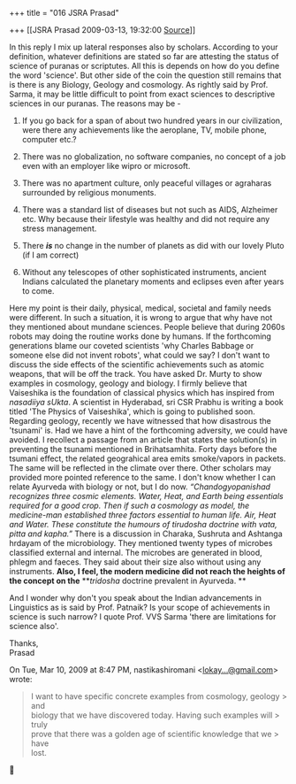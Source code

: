 +++
title = "016 JSRA Prasad"

+++
[[JSRA Prasad	2009-03-13, 19:32:00 [Source](https://groups.google.com/g/bvparishat/c/_Uyc_LSnqNM)]]



In this reply I mix up lateral responses also by scholars. According to your definition, whatever definitions are stated so far are attesting the status of science of puranas or scriptutes. All this is depends on how do you define the word 'science'. But other side of the coin the question still remains that is there is any Biology, Geology and cosmology. As rightly said by Prof. Sarma, it may be little difficult to point from exact sciences to descriptive sciences in our puranas. The reasons may be -

1.  If you go back for a span of about two hundred years in our
    civilization, were there any achievements like the aeroplane, TV,
    mobile phone, computer etc.?

2.  There was no globalization, no software companies, no concept of a
    job even with an employer like wipro or microsoft.

3.  There was no apartment culture, only peaceful villages or agraharas
    surrounded by religious monuments.

4.  There was a standard list of diseases but not such as AIDS,
    Alzheimer etc. Why because their lifestyle was healthy and did not
    require any stress management.

5.  There ***is*** no change in the number of planets as did with our
    lovely Pluto (if I am correct)

6.  Without any telescopes of other sophisticated instruments, ancient
    Indians calculated the planetary moments and eclipses even after
    years to come.

Here my point is their daily, physical, medical, societal and family needs were different. In such a situation, it is wrong to argue that why have not they mentioned about mundane sciences. People believe that during 2060s robots may doing the routine works done by humans. If the forthcoming generations blame our coveted scientists 'why Charles Babbage or someone else did not invent robots', what could we say? I don't want to discuss the side effects of the scientific achievements such as atomic weapons, that will be off the track. You have asked Dr. Murty to show examples in cosmology, geology and biology. I firmly believe that Vaiseshika is the foundation of classical physics which has inspired from *nasadiiya sUkta*. A scientist in Hyderabad, sri CSR Prabhu is writing a book titled 'The Physics of Vaiseshika', which is going to published soon. Regarding geology, recently we have witnessed that how disastrous the 'tsunami' is. Had we have a hint of the forthcoming adversity, we could have avoided. I recollect a passage from an article that states the solution(s) in preventing the tsunami mentioned in Brihatsamhita. Forty days before the tsumani effect, the related geograhical area emits smoke/vapors in packets. The same will be reflected in the climate over there. Other scholars may provided more pointed reference to the same. I don't know whether I can relate Ayurveda with biology or not, but I do now. *“Chandogyopanishad recognizes three cosmic elements. Water, Heat, and Earth being essentials required for a good crop. Then if such a cosmology as model, the medicine-man established three factors essential to human life. Air, Heat and Water. These constitute the humours of tirudosha doctrine with vata, pitta and kapha.”* There is a discussion in Charaka, Sushruta and Ashtanga hrdayam of the microbiology. They mentioned twenty types of microbes classified external and internal. The microbes are generated in blood, phlegm and faeces. They said about their size also without using any instruments. **Also, I feel, the modern medicine did not reach the heights of the concept on the** ***tridosha* doctrine prevalent in Ayurveda. **

And I wonder why don't you speak about the Indian advancements in Linguistics as is said by Prof. Patnaik? Is your scope of achievements in science is such narrow? I quote Prof. VVS Sarma 'there are limitations for science also'.

  
  
Thanks,  
Prasad  
  

On Tue, Mar 10, 2009 at 8:47 PM, nastikashiromani \<[lokay...@gmail.com]()\> wrote:  

>   
> I want to have specific concrete examples from cosmology, geology > and  
> biology that we have discovered today. Having such examples will > truly  
> prove that there was a golden age of scientific knowledge that we > have  
> lost.  
>   
>   



